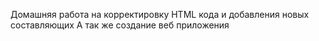 Домашняя работа на корректировку HTML кода и добавления новых составляющих
А так же создание веб приложения
